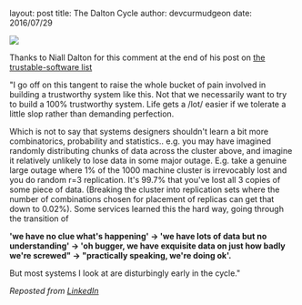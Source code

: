 layout: post
title: The Dalton Cycle
author: devcurmudgeon
date: 2016/07/29

<img src=/images/dalton-cycle.jpg />

Thanks to Niall Dalton for this comment at the end of his post on [the trustable-software list](https://lists.trustable.io/pipermail/trustable-software/2016-July/000023.html)

"I go off on this tangent to raise the whole bucket of pain involved in building a trustworthy system like this. Not that we necessarily want to try to build a 100% trustworthy system. Life gets a /lot/ easier if we tolerate a little slop rather than demanding perfection.

Which is not to say that systems designers shouldn't learn a bit more combinatorics, probability and statistics.. e.g. you may have imagined randomly distributing chunks of data across the cluster above, and imagine it relatively unlikely to lose data in some major outage. E.g. take a genuine large outage where 1% of the 1000 machine cluster is irrevocably lost and you do random r=3 replication. It's 99.7% that you've lost all 3 copies of some piece of data. (Breaking the cluster into replication sets where the number of combinations chosen for placement of replicas can get that down to 0.02%). 
Some services learned this the hard way, going through the transition of

**'we have no clue what's happening' -> 'we have lots of data but no understanding' -> 'oh bugger, we have exquisite data on just how badly we're screwed" -> "practically speaking, we're doing ok'.**

But most systems I look at are disturbingly early in the cycle."

*Reposted from [LinkedIn](https://www.linkedin.com/pulse/dalton-cycle-paul-sherwood)*